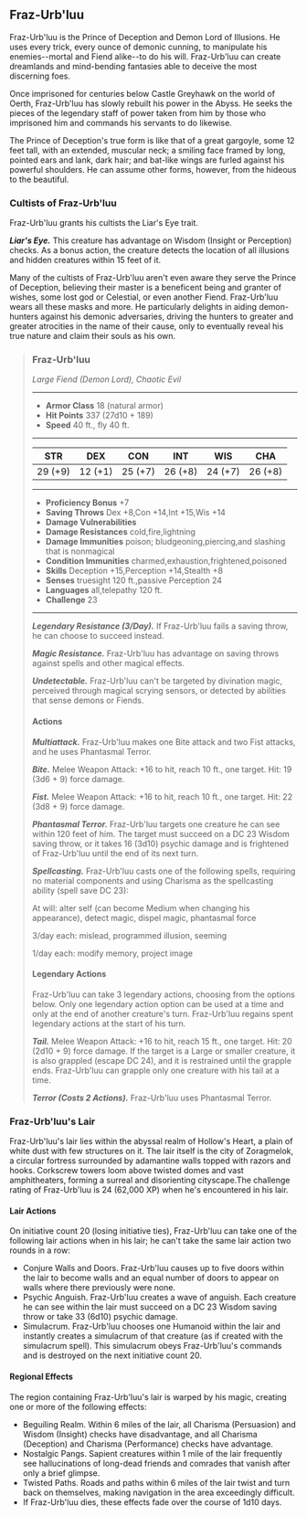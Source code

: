 ## Fraz-Urb'luu
Fraz-Urb'luu is the Prince of Deception and Demon Lord of Illusions. He uses every trick, every ounce of demonic cunning, to manipulate his enemies--mortal and Fiend alike--to do his will. Fraz-Urb'luu can create dreamlands and mind-bending fantasies able to deceive the most discerning foes.

Once imprisoned for centuries below Castle Greyhawk on the world of Oerth, Fraz-Urb'luu has slowly rebuilt his power in the Abyss. He seeks the pieces of the legendary staff of power taken from him by those who imprisoned him and commands his servants to do likewise.

The Prince of Deception's true form is like that of a great gargoyle, some 12 feet tall, with an extended, muscular neck; a smiling face framed by long, pointed ears and lank, dark hair; and bat-like wings are furled against his powerful shoulders. He can assume other forms, however, from the hideous to the beautiful.

### Cultists of Fraz-Urb'luu
Fraz-Urb'luu grants his cultists the Liar's Eye trait.

***Liar's Eye.*** This creature has advantage on Wisdom (Insight or Perception) checks. As a bonus action, the creature detects the location of all illusions and hidden creatures within 15 feet of it.

Many of the cultists of Fraz-Urb'luu aren't even aware they serve the Prince of Deception, believing their master is a beneficent being and granter of wishes, some lost god or Celestial, or even another Fiend. Fraz-Urb'luu wears all these masks and more. He particularly delights in aiding demon-hunters against his demonic adversaries, driving the hunters to greater and greater atrocities in the name of their cause, only to eventually reveal his true nature and claim their souls as his own.

>### Fraz-Urb'luu
>*Large Fiend (Demon Lord), Chaotic Evil*
>___
>- **Armor Class** 18 (natural armor)
>- **Hit Points** 337 (27d10 + 189)
>- **Speed** 40 ft., fly 40 ft.
>___
>|**STR**|**DEX**|**CON**|**INT**|**WIS**|**CHA**|
>|:---:|:---:|:---:|:---:|:---:|:---:|
>|29 (+9)|12 (+1)|25 (+7)|26 (+8)|24 (+7)|26 (+8)|
>
>___
>- **Proficiency Bonus** +7
>- **Saving Throws** Dex +8,Con +14,Int +15,Wis +14
>- **Damage Vulnerabilities** 
>- **Damage Resistances** cold,fire,lightning
>- **Damage Immunities** poison; bludgeoning,piercing,and slashing that is nonmagical
>- **Condition Immunities** charmed,exhaustion,frightened,poisoned
>- **Skills** Deception +15,Perception +14,Stealth +8
>- **Senses** truesight 120 ft.,passive Perception 24
>- **Languages** all,telepathy 120 ft.
>- **Challenge** 23
>___
>***Legendary Resistance (3/Day).*** If Fraz-Urb'luu fails a saving throw, he can choose to succeed instead.
>
>***Magic Resistance.*** Fraz-Urb'luu has advantage on saving throws against spells and other magical effects.
>
>***Undetectable.*** Fraz-Urb'luu can't be targeted by divination magic, perceived through magical scrying sensors, or detected by abilities that sense demons or Fiends.
>
>#### Actions
>***Multiattack.*** Fraz-Urb'luu makes one Bite attack and two Fist attacks, and he uses Phantasmal Terror.
>
>***Bite.*** Melee Weapon Attack: +16 to hit, reach 10 ft., one target. Hit: 19 (3d6 + 9) force damage.
>
>***Fist.*** Melee Weapon Attack: +16 to hit, reach 10 ft., one target. Hit: 22 (3d8 + 9) force damage.
>
>***Phantasmal Terror.*** Fraz-Urb'luu targets one creature he can see within 120 feet of him. The target must succeed on a DC 23 Wisdom saving throw, or it takes 16 (3d10) psychic damage and is frightened of Fraz-Urb'luu until the end of its next turn.
>
>***Spellcasting.*** Fraz-Urb'luu casts one of the following spells, requiring no material components and using Charisma as the spellcasting ability (spell save DC 23):
>
>At will: alter self (can become Medium when changing his appearance), detect magic, dispel magic, phantasmal force
>
>3/day each: mislead, programmed illusion, seeming
>
>1/day each: modify memory, project image
>
>#### Legendary Actions
>Fraz-Urb'luu can take 3 legendary actions, choosing from the options below. Only one legendary action option can be used at a time and only at the end of another creature's turn. Fraz-Urb'luu regains spent legendary actions at the start of his turn.
>
>***Tail.*** Melee Weapon Attack: +16 to hit, reach 15 ft., one target. Hit: 20 (2d10 + 9) force damage. If the target is a Large or smaller creature, it is also grappled (escape DC 24), and it is restrained until the grapple ends. Fraz-Urb'luu can grapple only one creature with his tail at a time.
>
>***Terror (Costs 2 Actions).*** Fraz-Urb'luu uses Phantasmal Terror.
>

### Fraz-Urb'luu's Lair
Fraz-Urb'luu's lair lies within the abyssal realm of Hollow's Heart, a plain of white dust with few structures on it. The lair itself is the city of Zoragmelok, a circular fortress surrounded by adamantine walls topped with razors and hooks. Corkscrew towers loom above twisted domes and vast amphitheaters, forming a surreal and disorienting cityscape.The challenge rating of Fraz-Urb'luu is 24 (62,000 XP) when he's encountered in his lair.

#### Lair Actions
On initiative count 20 (losing initiative ties), Fraz-Urb'luu can take one of the following lair actions when in his lair; he can't take the same lair action two rounds in a row:
* Conjure Walls and Doors. Fraz-Urb'luu causes up to five doors within the lair to become walls and an equal number of doors to appear on walls where there previously were none.
* Psychic Anguish. Fraz-Urb'luu creates a wave of anguish. Each creature he can see within the lair must succeed on a DC 23 Wisdom saving throw or take 33 (6d10) psychic damage.
* Simulacrum. Fraz-Urb'luu chooses one Humanoid within the lair and instantly creates a simulacrum of that creature (as if created with the simulacrum spell). This simulacrum obeys Fraz-Urb'luu's commands and is destroyed on the next initiative count 20.
#### Regional Effects
The region containing Fraz-Urb'luu's lair is warped by his magic, creating one or more of the following effects:
* Beguiling Realm. Within 6 miles of the lair, all Charisma (Persuasion) and Wisdom (Insight) checks have disadvantage, and all Charisma (Deception) and Charisma (Performance) checks have advantage.
* Nostalgic Pangs. Sapient creatures within 1 mile of the lair frequently see hallucinations of long-dead friends and comrades that vanish after only a brief glimpse.
* Twisted Paths. Roads and paths within 6 miles of the lair twist and turn back on themselves, making navigation in the area exceedingly difficult.
* If Fraz-Urb'luu dies, these effects fade over the course of 1d10 days.
